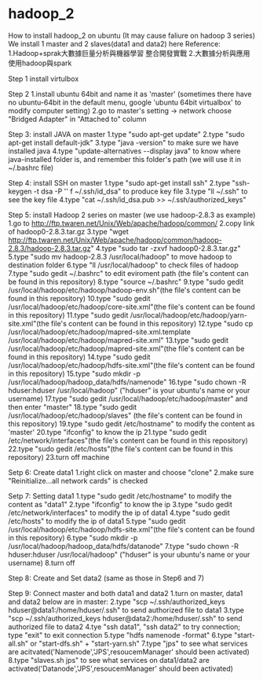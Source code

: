# hadoop_2
How to install hadoop_2 on ubuntu (It may cause faliure on hadoop 3 series)
We install 1 master and 2 slaves(data1 and data2) here
Reference: 
1.Hadoop+sprak大數據巨量分析與機器學習 整合開發實戰
2.大數據分析與應用 使用hadoop與spark

Step 1
install virtulbox

Step 2
1.install ubuntu 64bit and name it as 'master'
(sometimes there have no ubuntu-64bit in the default menu, google 'ubuntu 64bit virtualbox' to modify computer setting)
2.go to master's setting -> network
choose "Bridged Adapter" in "Attached to" column

Step 3: install JAVA on master
1.type "sudo apt-get update"
2.type "sudo apt-get install default-jdk"
3.type "java -version" to make sure we have installed java
4.type "update-alternatives --display java" to know where java-installed folder is, and remember this folder's path
(we will use it in ~/.bashrc file)

Step 4: install SSH on master
1.type "sudo apt-get install ssh"
2.type "ssh-keygen -t dsa -P '' f ~/.ssh/id_dsa" to produce key file
3.type "ll ~/.ssh" to see the key file
4.type "cat ~/.ssh/id_dsa.pub >> ~/.ssh/authorized_keys"

Step 5: install Hadoop 2 series on master (we use hadoop-2.8.3 as example)
1.go to http://ftp.twaren.net/Unix/Web/apache/hadoop/common/
2.copy link of hadoop0-2.8.3.tar.gz
3.type "wget http://ftp.twaren.net/Unix/Web/apache/hadoop/common/hadoop-2.8.3/hadoop-2.8.3.tar.gz"
4.type "sudo tar -zxvf hadoop0-2.8.3.tar.gz"
5.type "sudo mv hadoop-2.8.3 /usr/local/hadoop" to move hadoop to destination folder
6.type "ll /usr/local/hadoop" to check files of hadoop
7.type "sudo gedit ~/.bashrc" to edit eviroment path (the file's content can be found in this repository)
8.type "source ~/.bashrc"
9.type "sudo gedit /usr/local/hadoop/etc/hadoop/hadoop-env.sh"(the file's content can be found in this repository)
10.type "sudo gedit /usr/local/hadoop/etc/hadoop/core-site.xml"(the file's content can be found in this repository)
11.type "sudo gedit /usr/local/hadoop/etc/hadoop/yarn-site.xml"(the file's content can be found in this repository)
12.type "sudo cp /usr/local/hadoop/etc/hadoop/mapred-site.xml.template /usr/local/hadoop/etc/hadoop/mapred-site.xml"
13.type "sudo gedit /usr/local/hadoop/etc/hadoop/mapred-site.xml"(the file's content can be found in this repository)
14.type "sudo gedit /usr/local/hadoop/etc/hadoop/hdfs-site.xml"(the file's content can be found in this repository)
15.type "sudo mkdir -p /usr/local/hadoop/hadoop_data/hdfs/namenode"
16.type "sudo chown -R hduser:hduser /usr/local/hadoop" ("hduser" is your ubuntu's name or your username)
17.type "sudo gedit /usr/local/hadoop/etc/hadoop/master" and then enter "master"
18.type "sudo gedit /usr/local/hadoop/etc/hadoop/slaves" (the file's content can be found in this repository)
19.type "sudo gedit /etc/hostname" to modify the content as 'master'
20.type "ifconfig" to know the ip
21.type "sudo gedit /etc/network/interfaces"(the file's content can be found in this repository)
22.type "sudo gedit /etc/hosts"(the file's content can be found in this repository)
23.turn off machine

Setp 6: Create data1
1.right click on master and choose "clone"
2.make sure "Reinitialize...all network cards" is checked

Setp 7: Setting data1
1.type "sudo gedit /etc/hostname" to modify the content as "data1"
2.type "ifconfig" to know the ip
3.type "sudo gedit /etc/network/interfaces" to modify the ip of data1
4.type "sudo gedit /etc/hosts" to modify the ip of data1
5.type "sudo gedit /usr/local/hadoop/etc/hadoop/hdfs-site.xml"(the file's content can be found in this repository)
6.type "sudo mkdir -p /usr/local/hadoop/hadoop_data/hdfs/datanode"
7.type "sudo chown -R hduser:hduser /usr/local/hadoop" ("hduser" is your ubuntu's name or your username)
8.turn off

Step 8: Create and Set data2
(same as those in Step6 and 7)

Step 9: Connect master and both data1 and data2
1.turn on master, data1 and data2
below are in master:
2.type "scp ~/.ssh/authorized_keys hduser@data1:/home/hduser/.ssh" to send authorized file to data1
3.type "scp ~/.ssh/authorized_keys hduser@data2:/home/hduser/.ssh" to send authorized file to data2
4.tye "ssh data1", "ssh data2" to try connection; type "exit" to exit connection
5.type "hdfs namenode -format"
6.type "start-all.sh" or "start-dfs.sh" + "start-yarn.sh"
7.type "jps" to see what services are acitvated('Namenode','JPS',resoucemManager' should been activated)
8.type "slaves.sh jps" to see what services on data1/data2 are activated('Datanode','JPS',resoucemManager' should been activated)
